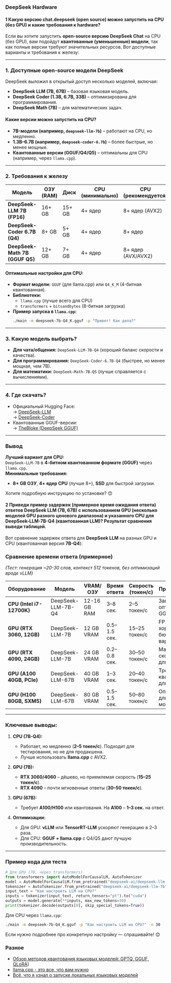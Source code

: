 ### DeepSeek Hardware
#### 1 Какую версию chat.deepseek (open source) можно запустить на CPU (без GPU) и какие требования к hardware?

Если вы хотите запустить **open-source версию DeepSeek Chat** на CPU (без GPU), вам подойдут **квантованные (уменьшенные) модели**, так как полные версии требуют значительных ресурсов. Вот доступные варианты и требования к железу:

---

### **1. Доступные open-source модели DeepSeek**
DeepSeek выложил в открытый доступ несколько моделей, включая:
- **DeepSeek LLM (7B, 67B)** – базовая языковая модель.
- **DeepSeek Coder (1.3B, 6.7B, 33B)** – оптимизирована для программирования.
- **DeepSeek Math (7B)** – для математических задач.

#### **Какие версии можно запустить на CPU?**
- **7B-модели (например, `deepseek-llm-7b`)** – работают на CPU, но медленно.
- **1.3B–6.7B (например, `deepseek-coder-6.7b`)** – более быстрые, но менее мощные.
- **Квантованные версии (GGUF/Q4/Q5)** – оптимальны для CPU (например, через `llama.cpp`).

---

### **2. Требования к железу**
| Модель          | ОЗУ (RAM) | Диск  | CPU (минимально) | CPU (рекомендуется) |
|----------------|----------|-------|------------------|---------------------|
| **DeepSeek-LLM 7B (FP16)** | 16+ GB   | 15+ GB | 4+ ядер          | 8+ ядер (AVX2)      |
| **DeepSeek-Coder 6.7B (Q4)** | 8+ GB    | 5+ GB  | 4+ ядер          | 8+ ядер             |
| **DeepSeek-Math 7B (GGUF Q5)** | 12+ GB   | 7+ GB  | 4+ ядер          | 8+ ядер (AVX/AVX2)  |

#### **Оптимальные настройки для CPU:**
- **Формат модели:** `GGUF` (для llama.cpp) или `Q4_K_M` (4-битная квантованная).  
- **Библиотеки:**  
  - `llama.cpp` (лучше всего для CPU)  
  - `transformers` + `bitsandbytes` (8-битная загрузка)  
- **Пример запуска в `llama.cpp`:**
  ```bash
  ./main -m deepseek-7b-Q4_K.gguf -p "Привет! Как дела?"
  ```

---

### **3. Какую модель выбрать?**
- **Для чата/общения:** `DeepSeek-LLM-7B-Q4` (хороший баланс скорости и качества).  
- **Для программирования:** `DeepSeek-Coder-6.7B-Q4` (быстрее, но менее мощная, чем 7B).  
- **Для математики:** `DeepSeek-Math-7B-Q5` (лучше справляется с вычислениями).  

---

### **4. Где скачать?**
- Официальный Hugging Face:  
  → [DeepSeek-LLM](https://huggingface.co/deepseek-ai)  
  → [DeepSeek-Coder](https://huggingface.co/deepseek-ai/deepseek-coder)  
- Квантованные GGUF-версии:  
  → [TheBloke (DeepSeek GGUF)](https://huggingface.co/TheBloke)  

---

### **Вывод**  
**Лучший вариант для CPU:**  
`DeepSeek-LLM-7B` в **4-битном квантованном формате (GGUF)** через `llama.cpp`.  
**Минимальные требования:**  
- **8+ GB ОЗУ**, **4+ ядер CPU** (лучше 8+), **SSD** для быстрой загрузки.  

Хотите подробную инструкцию по установке? 😊

#### 2 Приведи пример задержек (примерное время ожидания ответа) ответов DeepSeek LLM (7B, 67B) с использованием GPU (несколько моделей GPU разного ценового диапазона) и указанного CPU для DeepSeek-LLM-7B-Q4 (квантованная LLM)? Результат сравнения выведи таблицей.

Вот сравнение задержек ответа для **DeepSeek LLM** на разных GPU и CPU (квантованная версия **7B-Q4**):  

### **Сравнение времени ответа (примерное)**  
*(Тест: генерация ~20-30 слов, контекст 512 токенов, без оптимизаций вроде vLLM)*  

| **Оборудование**               | **Модель**            | **VRAM/ОЗУ** | **Время ответа** | **Скорость (токен/с)** | **Примечания**                     |
|-------------------------------|----------------------|-------------|------------------|----------------------|-----------------------------------|
| **CPU (Intel i7-12700K)**     | DeepSeek-LLM-7B-Q4   | 12-16 GB RAM | 3–8 сек.         | 2–5 токен/с         | Зависит от оптимизации GGUF.      |
| **GPU (RTX 3060, 12GB)**      | DeepSeek-LLM-7B      | 12 GB VRAM  | 0.5–1.5 сек.     | 15–25 токен/с       | FP16, хороший бюджетный вариант.  |
| **GPU (RTX 4090, 24GB)**      | DeepSeek-LLM-7B      | 24 GB VRAM  | 0.2–0.8 сек.     | 30–50 токен/с       | Макс. скорость для 7B.            |
| **GPU (A100 40GB, PCIe)**     | DeepSeek-LLM-67B     | 40 GB VRAM  | 1–3 сек.         | 20–40 токен/с       | Требует квантования для 67B.      |
| **GPU (H100 80GB, SXM5)**     | DeepSeek-LLM-67B     | 80 GB VRAM  | 0.5–1.5 сек.     | 50–80 токен/с       | Оптимально для больших моделей.  |

---

### **Ключевые выводы:**  
1. **CPU (7B-Q4):**  
   - Работает, но медленно (**2–5 токен/с**). Подходит для тестирования, но не для продакшена.  
   - Лучше использовать **llama.cpp** с AVX2.  

2. **GPU (7B):**  
   - **RTX 3060/4060** – дёшево, но приемлемая скорость (**15–25 токен/с**).  
   - **RTX 4090** – почти мгновенные ответы (**30–50 токен/с**).  

3. **GPU (67B):**  
   - Требует **A100/H100** или квантования. На **A100** – **1–3 сек.** на ответ.  

4. **Оптимизации:**  
   - Для GPU: **vLLM** или **TensorRT-LLM** ускоряют генерацию в 2–3 раза.  
   - Для CPU: **GGUF + llama.cpp** с Q4/Q5 дают лучшую производительность.  

---

### **Пример кода для теста**  
```python
# Для GPU (7B, через transformers)
from transformers import AutoModelForCausalLM, AutoTokenizer
model = AutoModelForCausalLM.from_pretrained("deepseek-ai/deepseek-llm-7b", device_map="auto")
tokenizer = AutoTokenizer.from_pretrained("deepseek-ai/deepseek-llm-7b")
input_text = "Как настроить LLM на CPU?"
inputs = tokenizer(input_text, return_tensors="pt").to("cuda")
outputs = model.generate(**inputs, max_new_tokens=30)
print(tokenizer.decode(outputs[0], skip_special_tokens=True))
```

Для CPU через `llama.cpp`:  
```bash
./main -m deepseek-7b-Q4_K.gguf -p "Как настроить LLM на CPU?" -n 30
```

Если нужно подробнее про конкретную настройку — спрашивайте! 😊

### Разное
- [Обзор методов квантования языковых моделей: GPTQ, GGUF, QLoRA](https://matakov.com/obzor-metodov-kvantovaniya-yazykovyx-modelej-gptq-gguf-qlora/#:~:text=GGUF%20%E2%80%94%20%D1%8D%D1%82%D0%BE%20%D1%81%D0%BF%D0%B5%D1%86%D0%B8%D0%B0%D0%BB%D1%8C%D0%BD%D1%8B%D0%B9%20%D1%84%D0%BE%D1%80%D0%BC%D0%B0%D1%82%2C%20%D1%80%D0%B0%D0%B7%D1%80%D0%B0%D0%B1%D0%BE%D1%82%D0%B0%D0%BD%D0%BD%D1%8B%D0%B9,MacBook%2C%20ARM%2C%20Raspberry%20Pi))
- [llama.cpp - это все, что вам нужно](https://www.reddit.com/r/LocalLLaMA/comments/1j417qh/llamacpp_is_all_you_need/?tl=ru)
- [Всё, что я узнал о запуске локальных языковых моделей](https://habr.com/ru/companies/ncloudtech/articles/878096/)
